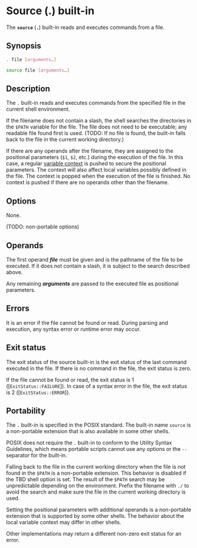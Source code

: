 # Source (.) built-in

The **`source`** (**`.`**) built-in reads and executes commands from a file.

## Synopsis

```sh
. file [arguments…]
```

```sh
source file [arguments…]
```

## Description

The `.` built-in reads and executes commands from the specified file in the
current shell environment.

If the filename does not contain a slash, the shell searches the directories
in the `$PATH` variable for the file. The file does not need to be
executable; any readable file found first is used. (TODO: If no file is
found, the built-in falls back to the file in the current working
directory.)

If there are any operands after the filename, they are assigned to the
positional parameters (`$1`, `$2`, etc.) during the execution of the file.
In this case, a regular [variable context](yash_env::variable::Context) is
pushed to secure the positional parameters. The context will also affect
local variables possibly defined in the file. The context is popped when the
execution of the file is finished. No context is pushed if there are no
operands other than the filename.

## Options

None.

(TODO: non-portable options)

## Operands

The first operand ***file*** must be given and is the pathname of the file
to be executed. If it does not contain a slash, it is subject to the search
described above.

Any remaining ***arguments*** are passed to the executed file as positional
parameters.

## Errors

It is an error if the file cannot be found or read.
During parsing and execution, any syntax error or runtime error may occur.

## Exit status

The exit status of the source built-in is the exit status of the last
command executed in the file.
If there is no command in the file, the exit status is zero.

If the file cannot be found or read, the exit status is 1
([`ExitStatus::FAILURE`]).
In case of a syntax error in the file, the exit status is 2
([`ExitStatus::ERROR`]).

## Portability

The `.` built-in is specified in the POSIX standard. The built-in name
`source` is a non-portable extension that is also available in some other
shells.

POSIX does not require the `.` built-in to conform to the Utility Syntax
Guidelines, which means portable scripts cannot use any options or the `--`
separator for the built-in.

Falling back to the file in the current working directory when the file is
not found in the `$PATH` is a non-portable extension. This behavior is
disabled if the TBD shell option is set. The result of the `$PATH` search
may be unpredictable depending on the environment. Prefix the filename with
`./` to avoid the search and make sure the file in the current working
directory is used.

Setting the positional parameters with additional operands is a non-portable
extension that is supported by some other shells. The behavior about the
local variable context may differ in other shells.

Other implementations may return a different non-zero exit status for an
error.
